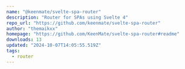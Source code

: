```yaml
---
name: "@keenmate/svelte-spa-router"
description: "Router for SPAs using Svelte 4"
repo_url: "https://github.com/keenmate/svelte-spa-router"
author: "themaikxx"
homepage: "https://github.com/KeenMate/svelte-spa-router#readme"
downloads: 13
updated: "2024-10-07T14:05:55.519Z"
tags: 
  - router
---
```

